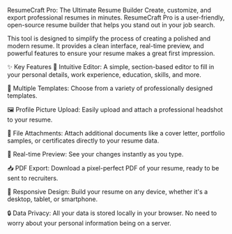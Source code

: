 ResumeCraft Pro: The Ultimate Resume Builder
Create, customize, and export professional resumes in minutes. ResumeCraft Pro is a user-friendly, open-source resume builder that helps you stand out in your job search.

This tool is designed to simplify the process of creating a polished and modern resume. It provides a clean interface, real-time preview, and powerful features to ensure your resume makes a great first impression.

✨ Key Features
📄 Intuitive Editor: A simple, section-based editor to fill in your personal details, work experience, education, skills, and more.

🎨 Multiple Templates: Choose from a variety of professionally designed templates.

🖼️ Profile Picture Upload: Easily upload and attach a professional headshot to your resume.

📎 File Attachments: Attach additional documents like a cover letter, portfolio samples, or certificates directly to your resume data.

🔄 Real-time Preview: See your changes instantly as you type.

📥 PDF Export: Download a pixel-perfect PDF of your resume, ready to be sent to recruiters.

📱 Responsive Design: Build your resume on any device, whether it's a desktop, tablet, or smartphone.

🔒 Data Privacy: All your data is stored locally in your browser. No need to worry about your personal information being on a server.
